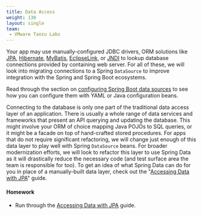 ```yaml
---
title: Data Access
weight: 130
layout: single
team:
 - VMware Tanzu Labs
---
```


Your app may use manually-configured JDBC drivers, ORM solutions like [JPA](https://en.wikipedia.org/wiki/Jakarta_Persistence), [Hibernate](http://hibernate.org/orm/), [MyBatis](https://mybatis.org/mybatis-3/), [EclipseLink](https://www.eclipse.org/eclipselink/), or [JNDI](https://en.wikipedia.org/wiki/Java_Naming_and_Directory_Interface) to lookup database connections provided by containing web server. For all of these, we will look into migrating connections to a Spring `DataSource` to improve integration with the Spring and Spring Boot ecosystems. 

Read through the section on [configuring Spring Boot data sources](https://docs.spring.io/spring-boot/docs/current/reference/html/howto.html#howto.data-access.configure-custom-datasource) to see how you can configure them with YAML or Java configuration beans.

Connecting to the database is only one part of the traditional data access layer of an application. There is usually a whole range of data services and frameworks that present an API querying and updating the database. This might involve your ORM of choice mapping Java POJOs to SQL queries, or it might be a facade on top of hand-crafted stored procedures. For apps that do not require significant refactoring, we will change just enough of this data layer to play well with Spring `DataSource` beans. For broader modernization efforts, we will look to refactor this layer to use Spring Data as it will drastically reduce the necessary code (and test surface area the team is responsible for too). To get an idea of what Spring Data can do for you in place of a manually-built data layer, check out the "[Accessing Data with JPA](https://spring.io/guides/gs/accessing-data-jpa/)" guide.

#### Homework

- Run through the [Accessing Data with JPA](https://spring.io/guides/gs/accessing-data-jpa/) guide.
